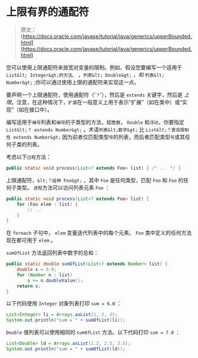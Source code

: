 # 上限有界的通配符

> 原文： [https://docs.oracle.com/javase/tutorial/java/generics/upperBounded.html](https://docs.oracle.com/javase/tutorial/java/generics/upperBounded.html)

您可以使用上限通配符来放宽对变量的限制。例如，假设您要编写一个适用于 `List&lt; Integer&gt;的方法。` ，`列表&lt; Double&gt;` ，_和_ `列表&lt; Number&gt;` ;你可以通过使用上限的通配符来实现这一点。

要声明一个上限通配符，使用通配符（'`？`'），然后是 `extends` 关键字，然后是 _上限_。注意，在这种情况下，`扩展`在一般意义上用于表示“扩展”（如在类中）或“实现”（如在接口中）。

编写适用于`编号`列表和`编号`的子类型的方法，如`整数`， `Double` 和`浮动`，你要指定 `List&lt;？ extends Number&gt;` 。术语`列表&lt;数字&gt;` 比 `List&lt;？更具限制性 extends Number&gt;` 因为前者仅匹配类型`号`的列表，而后者匹配类型`号`或其任何子类的列表。

考虑以下`过程`方法：

```java
public static void process(List<? extends Foo> list) { /* ... */ }
```

上限通配符，`&lt;？延伸 Foo&gt;` ，其中 `Foo` 是任何类型，匹配 `Foo` 和 `Foo` 的任何子类型。 `进程`方法可以访问列表元素 `Foo` ：

```java
public static void process(List<? extends Foo> list) {
    for (Foo elem : list) {
        // ...
    }
}
```

在 `foreach` 子句中， `elem` 变量迭代列表中的每个元素。 `Foo` 类中定义的任何方法现在都可用于 `elem` 。

`sumOfList` 方法返回列表中数字的总和：

```java
public static double sumOfList(List<? extends Number> list) {
    double s = 0.0;
    for (Number n : list)
        s += n.doubleValue();
    return s;
}
```

以下代码使用 `Integer` 对象列表打印 `sum = 6.0` ：

```java
List<Integer> li = Arrays.asList(1, 2, 3);
System.out.println("sum = " + sumOfList(li));
```

`Double` 值列表可以使用相同的 `sumOfList` 方法。以下代码打印 `sum = 7.0` ：

```java
List<Double> ld = Arrays.asList(1.2, 2.3, 3.5);
System.out.println("sum = " + sumOfList(ld));
```